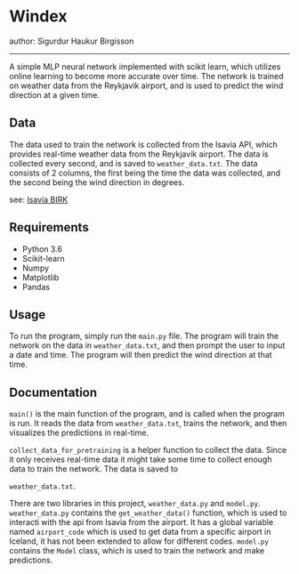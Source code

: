# Windex

author: Sigurdur Haukur Birgisson

---

A simple MLP neural network implemented with scikit learn, which utilizes online learning to become more accurate over time. The network is trained on weather data from the Reykjavik airport, and is used to predict the wind direction at a given time.

## Data

The data used to train the network is collected from the Isavia API, which provides real-time weather data from the Reykjavik airport. The data is collected every second, and is saved to `weather_data.txt`. The data consists of 2 columns, the first being the time the data was collected, and the second being the wind direction in degrees.

see: [Isavia BIRK](https://iws.isavia.is/#!/BIRK/)

## Requirements

- Python 3.6
- Scikit-learn
- Numpy
- Matplotlib
- Pandas

## Usage

To run the program, simply run the `main.py` file. The program will train the network on the data in `weather_data.txt`, and then prompt the user to input a date and time. The program will then predict the wind direction at that time.

## Documentation

`main()` is the main function of the program, and is called when the program is run. It reads the data from `weather_data.txt`, trains the network, and then visualizes the predictions in real-time.

`collect_data_for_pretraining` is a helper function to collect the data. Since it only receives real-time data it might take some time to collect enough data to train the network. The data is saved to

`weather_data.txt`.

There are two libraries in this project, `weather_data.py` and `model.py`. `weather_data.py` contains the `get_weather_data()` function, which is used to interacti with the api from Isavia from the airport. It has a global variable named `airport_code` which is used to get data from a specific airport in Iceland, it has not been extended to allow for different codes. `model.py` contains the `Model` class, which is used to train the network and make predictions.
